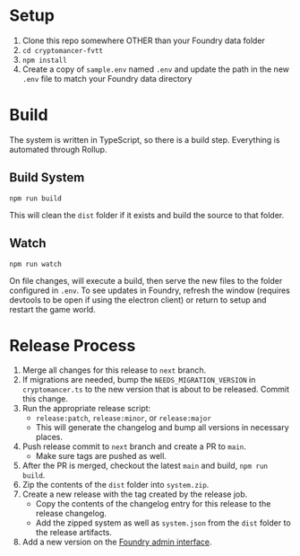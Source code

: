 # Setup

1. Clone this repo somewhere OTHER than your Foundry data folder
2. `cd cryptomancer-fvtt`
3. `npm install`
4. Create a copy of `sample.env` named `.env` and update the path in the new `.env` file to match your Foundry data directory

# Build

The system is written in TypeScript, so there is a build step. Everything is automated through Rollup.

## Build System

`npm run build`

This will clean the `dist` folder if it exists and build the source to that folder.

## Watch

`npm run watch`

On file changes, will execute a build, then serve the new files to the folder configured in `.env`. To see updates in Foundry, refresh the window (requires devtools to be open if using the electron client) or return to setup and restart the game world.

# Release Process

1. Merge all changes for this release to `next` branch.
2. If migrations are needed, bump the `NEEDS_MIGRATION_VERSION` in `cryptomancer.ts` to the new version that is about to be released. Commit this change.
3. Run the appropriate release script:
   - `release:patch`, `release:minor`, or `release:major`
   - This will generate the changelog and bump all versions in necessary places.
4. Push release commit to `next` branch and create a PR to `main`.
   - Make sure tags are pushed as well.
5. After the PR is merged, checkout the latest `main` and build, `npm run build`.
6. Zip the contents of the `dist` folder into `system.zip`.
7. Create a new release with the tag created by the release job.
   - Copy the contents of the changelog entry for this release to the release changelog.
   - Add the zipped system as well as `system.json` from the `dist` folder to the release artifacts.
8. Add a new version on the [Foundry admin interface](https://foundryvtt.com/admin/).
